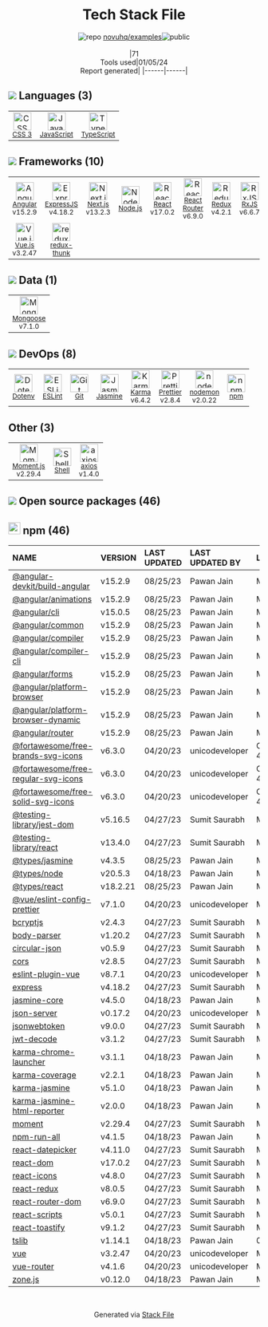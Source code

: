 <!--
&lt;--- Readme.md Snippet without images Start ---&gt;
## Tech Stack
novuhq/examples is built on the following main stack:

- [Jasmine](http://jasmine.github.io/) – Javascript Testing Framework
- [Node.js](http://nodejs.org/) – Frameworks (Full Stack)
- [React](https://reactjs.org/) – Javascript UI Libraries
- [ExpressJS](http://expressjs.com/) – Microframeworks (Backend)
- [JavaScript](https://developer.mozilla.org/en-US/docs/Web/JavaScript) – Languages
- [Mongoose](http://mongoosejs.com/) – Object Document Mapper (ODM)
- [Karma](http://karma-runner.github.io/) – Browser Testing
- [TypeScript](http://www.typescriptlang.org) – Languages
- [RxJS](http://reactivex.io/rxjs/) – Concurrency Frameworks
- [ESLint](http://eslint.org/) – Code Review
- [React Router](https://github.com/rackt/react-router) – JavaScript Framework Components
- [Moment.js](http://momentjs.com/) – Javascript Utilities & Libraries
- [Angular](https://angular.io) – Javascript MVC Frameworks
- [Vue.js](http://vuejs.org/) – Javascript UI Libraries
- [Redux](https://redux.js.org/) – State Management Library
- [Shell](https://en.wikipedia.org/wiki/Shell_script) – Shells
- [redux-thunk](https://github.com/gaearon/redux-thunk) – State Management Library
- [axios](https://github.com/mzabriskie/axios) – Javascript Utilities & Libraries
- [nodemon](http://nodemon.io/) – node.js Application Monitoring
- [Next.js](https://nextjs.org/) – Frameworks (Full Stack)
- [Prettier](https://prettier.io/) – Code Review

Full tech stack [here](/techstack.md)

&lt;--- Readme.md Snippet without images End ---&gt;

&lt;--- Readme.md Snippet with images Start ---&gt;
## Tech Stack
novuhq/examples is built on the following main stack:

- <img width='25' height='25' src='https://img.stackshare.io/service/831/7c0b595409af531b9cdeb07f8c513e8b.png' alt='Jasmine'/> [Jasmine](http://jasmine.github.io/) – Javascript Testing Framework
- <img width='25' height='25' src='https://img.stackshare.io/service/1011/n1JRsFeB_400x400.png' alt='Node.js'/> [Node.js](http://nodejs.org/) – Frameworks (Full Stack)
- <img width='25' height='25' src='https://img.stackshare.io/service/1020/OYIaJ1KK.png' alt='React'/> [React](https://reactjs.org/) – Javascript UI Libraries
- <img width='25' height='25' src='https://img.stackshare.io/service/1163/hashtag.png' alt='ExpressJS'/> [ExpressJS](http://expressjs.com/) – Microframeworks (Backend)
- <img width='25' height='25' src='https://img.stackshare.io/service/1209/javascript.jpeg' alt='JavaScript'/> [JavaScript](https://developer.mozilla.org/en-US/docs/Web/JavaScript) – Languages
- <img width='25' height='25' src='https://img.stackshare.io/service/1231/0TXzZU7W_400x400.jpg' alt='Mongoose'/> [Mongoose](http://mongoosejs.com/) – Object Document Mapper (ODM)
- <img width='25' height='25' src='https://img.stackshare.io/service/1420/TidYGd6a.png' alt='Karma'/> [Karma](http://karma-runner.github.io/) – Browser Testing
- <img width='25' height='25' src='https://img.stackshare.io/service/1612/bynNY5dJ.jpg' alt='TypeScript'/> [TypeScript](http://www.typescriptlang.org) – Languages
- <img width='25' height='25' src='https://img.stackshare.io/service/1796/984368.png' alt='RxJS'/> [RxJS](http://reactivex.io/rxjs/) – Concurrency Frameworks
- <img width='25' height='25' src='https://img.stackshare.io/service/3337/Q4L7Jncy.jpg' alt='ESLint'/> [ESLint](http://eslint.org/) – Code Review
- <img width='25' height='25' src='https://img.stackshare.io/service/3350/8261421.png' alt='React Router'/> [React Router](https://github.com/rackt/react-router) – JavaScript Framework Components
- <img width='25' height='25' src='https://img.stackshare.io/service/3643/Xrtdc94q_400x400.png' alt='Moment.js'/> [Moment.js](http://momentjs.com/) – Javascript Utilities & Libraries
- <img width='25' height='25' src='https://img.stackshare.io/service/3745/cb8U-gL6_400x400.jpg' alt='Angular'/> [Angular](https://angular.io) – Javascript MVC Frameworks
- <img width='25' height='25' src='https://img.stackshare.io/service/3837/paeckCWC.png' alt='Vue.js'/> [Vue.js](http://vuejs.org/) – Javascript UI Libraries
- <img width='25' height='25' src='https://img.stackshare.io/service/4074/13142323.png' alt='Redux'/> [Redux](https://redux.js.org/) – State Management Library
- <img width='25' height='25' src='https://img.stackshare.io/service/4631/default_c2062d40130562bdc836c13dbca02d318205a962.png' alt='Shell'/> [Shell](https://en.wikipedia.org/wiki/Shell_script) – Shells
- <img width='25' height='25' src='https://img.stackshare.io/service/5448/13142323.png' alt='redux-thunk'/> [redux-thunk](https://github.com/gaearon/redux-thunk) – State Management Library
- <img width='25' height='25' src='https://img.stackshare.io/no-img-open-source.png' alt='axios'/> [axios](https://github.com/mzabriskie/axios) – Javascript Utilities & Libraries
- <img width='25' height='25' src='https://img.stackshare.io/service/5577/preview.png' alt='nodemon'/> [nodemon](http://nodemon.io/) – node.js Application Monitoring
- <img width='25' height='25' src='https://img.stackshare.io/service/5936/nextjs.png' alt='Next.js'/> [Next.js](https://nextjs.org/) – Frameworks (Full Stack)
- <img width='25' height='25' src='https://img.stackshare.io/service/7035/default_66f265943abed56bcdbfca1c866a4261b1fbb063.jpg' alt='Prettier'/> [Prettier](https://prettier.io/) – Code Review

Full tech stack [here](/techstack.md)

&lt;--- Readme.md Snippet with images End ---&gt;
-->
<div align="center">

# Tech Stack File
![](https://img.stackshare.io/repo.svg "repo") [novuhq/examples](https://github.com/novuhq/examples)![](https://img.stackshare.io/public_badge.svg "public")
<br/><br/>
|71<br/>Tools used|01/05/24 <br/>Report generated|
|------|------|
</div>

## <img src='https://img.stackshare.io/languages.svg'/> Languages (3)
<table><tr>
  <td align='center'>
  <img width='36' height='36' src='https://img.stackshare.io/service/6727/css.png' alt='CSS 3'>
  <br>
  <sub><a href="https://developer.mozilla.org/en-US/docs/Web/CSS/CSS3">CSS 3</a></sub>
  <br>
  <sub></sub>
</td>

<td align='center'>
  <img width='36' height='36' src='https://img.stackshare.io/service/1209/javascript.jpeg' alt='JavaScript'>
  <br>
  <sub><a href="https://developer.mozilla.org/en-US/docs/Web/JavaScript">JavaScript</a></sub>
  <br>
  <sub></sub>
</td>

<td align='center'>
  <img width='36' height='36' src='https://img.stackshare.io/service/1612/bynNY5dJ.jpg' alt='TypeScript'>
  <br>
  <sub><a href="http://www.typescriptlang.org">TypeScript</a></sub>
  <br>
  <sub></sub>
</td>

</tr>
</table>

## <img src='https://img.stackshare.io/frameworks.svg'/> Frameworks (10)
<table><tr>
  <td align='center'>
  <img width='36' height='36' src='https://img.stackshare.io/service/3745/cb8U-gL6_400x400.jpg' alt='Angular'>
  <br>
  <sub><a href="https://angular.io">Angular</a></sub>
  <br>
  <sub>v15.2.9</sub>
</td>

<td align='center'>
  <img width='36' height='36' src='https://img.stackshare.io/service/1163/hashtag.png' alt='ExpressJS'>
  <br>
  <sub><a href="http://expressjs.com/">ExpressJS</a></sub>
  <br>
  <sub>v4.18.2</sub>
</td>

<td align='center'>
  <img width='36' height='36' src='https://img.stackshare.io/service/5936/nextjs.png' alt='Next.js'>
  <br>
  <sub><a href="https://nextjs.org/">Next.js</a></sub>
  <br>
  <sub>v13.2.3</sub>
</td>

<td align='center'>
  <img width='36' height='36' src='https://img.stackshare.io/service/1011/n1JRsFeB_400x400.png' alt='Node.js'>
  <br>
  <sub><a href="http://nodejs.org/">Node.js</a></sub>
  <br>
  <sub></sub>
</td>

<td align='center'>
  <img width='36' height='36' src='https://img.stackshare.io/service/1020/OYIaJ1KK.png' alt='React'>
  <br>
  <sub><a href="https://reactjs.org/">React</a></sub>
  <br>
  <sub>v17.0.2</sub>
</td>

<td align='center'>
  <img width='36' height='36' src='https://img.stackshare.io/service/3350/8261421.png' alt='React Router'>
  <br>
  <sub><a href="https://github.com/rackt/react-router">React Router</a></sub>
  <br>
  <sub>v6.9.0</sub>
</td>

<td align='center'>
  <img width='36' height='36' src='https://img.stackshare.io/service/4074/13142323.png' alt='Redux'>
  <br>
  <sub><a href="https://redux.js.org/">Redux</a></sub>
  <br>
  <sub>v4.2.1</sub>
</td>

<td align='center'>
  <img width='36' height='36' src='https://img.stackshare.io/service/1796/984368.png' alt='RxJS'>
  <br>
  <sub><a href="http://reactivex.io/rxjs/">RxJS</a></sub>
  <br>
  <sub>v6.6.7</sub>
</td>

</tr>
<tr>
  <td align='center'>
  <img width='36' height='36' src='https://img.stackshare.io/service/3837/paeckCWC.png' alt='Vue.js'>
  <br>
  <sub><a href="http://vuejs.org/">Vue.js</a></sub>
  <br>
  <sub>v3.2.47</sub>
</td>

<td align='center'>
  <img width='36' height='36' src='https://img.stackshare.io/service/5448/13142323.png' alt='redux-thunk'>
  <br>
  <sub><a href="https://github.com/gaearon/redux-thunk">redux-thunk</a></sub>
  <br>
  <sub></sub>
</td>

</tr>
</table>

## <img src='https://img.stackshare.io/databases.svg'/> Data (1)
<table><tr>
  <td align='center'>
  <img width='36' height='36' src='https://img.stackshare.io/service/1231/0TXzZU7W_400x400.jpg' alt='Mongoose'>
  <br>
  <sub><a href="http://mongoosejs.com/">Mongoose</a></sub>
  <br>
  <sub>v7.1.0</sub>
</td>

</tr>
</table>

## <img src='https://img.stackshare.io/devops.svg'/> DevOps (8)
<table><tr>
  <td align='center'>
  <img width='36' height='36' src='https://img.stackshare.io/service/8067/default_90dcb1286af7685c68df319c764b80704df1155b.png' alt='Dotenv'>
  <br>
  <sub><a href="https://github.com/motdotla/dotenv">Dotenv</a></sub>
  <br>
  <sub></sub>
</td>

<td align='center'>
  <img width='36' height='36' src='https://img.stackshare.io/service/3337/Q4L7Jncy.jpg' alt='ESLint'>
  <br>
  <sub><a href="http://eslint.org/">ESLint</a></sub>
  <br>
  <sub></sub>
</td>

<td align='center'>
  <img width='36' height='36' src='https://img.stackshare.io/service/1046/git.png' alt='Git'>
  <br>
  <sub><a href="http://git-scm.com/">Git</a></sub>
  <br>
  <sub></sub>
</td>

<td align='center'>
  <img width='36' height='36' src='https://img.stackshare.io/service/831/7c0b595409af531b9cdeb07f8c513e8b.png' alt='Jasmine'>
  <br>
  <sub><a href="http://jasmine.github.io/">Jasmine</a></sub>
  <br>
  <sub></sub>
</td>

<td align='center'>
  <img width='36' height='36' src='https://img.stackshare.io/service/1420/TidYGd6a.png' alt='Karma'>
  <br>
  <sub><a href="http://karma-runner.github.io/">Karma</a></sub>
  <br>
  <sub>v6.4.2</sub>
</td>

<td align='center'>
  <img width='36' height='36' src='https://img.stackshare.io/service/7035/default_66f265943abed56bcdbfca1c866a4261b1fbb063.jpg' alt='Prettier'>
  <br>
  <sub><a href="https://prettier.io/">Prettier</a></sub>
  <br>
  <sub>v2.8.4</sub>
</td>

<td align='center'>
  <img width='36' height='36' src='https://img.stackshare.io/service/5577/preview.png' alt='nodemon'>
  <br>
  <sub><a href="http://nodemon.io/">nodemon</a></sub>
  <br>
  <sub>v2.0.22</sub>
</td>

<td align='center'>
  <img width='36' height='36' src='https://img.stackshare.io/service/1120/lejvzrnlpb308aftn31u.png' alt='npm'>
  <br>
  <sub><a href="https://www.npmjs.com/">npm</a></sub>
  <br>
  <sub></sub>
</td>

</tr>
</table>

## Other (3)
<table><tr>
  <td align='center'>
  <img width='36' height='36' src='https://img.stackshare.io/service/3643/Xrtdc94q_400x400.png' alt='Moment.js'>
  <br>
  <sub><a href="http://momentjs.com/">Moment.js</a></sub>
  <br>
  <sub>v2.29.4</sub>
</td>

<td align='center'>
  <img width='36' height='36' src='https://img.stackshare.io/service/4631/default_c2062d40130562bdc836c13dbca02d318205a962.png' alt='Shell'>
  <br>
  <sub><a href="https://en.wikipedia.org/wiki/Shell_script">Shell</a></sub>
  <br>
  <sub></sub>
</td>

<td align='center'>
  <img width='36' height='36' src='https://img.stackshare.io/no-img-open-source.png' alt='axios'>
  <br>
  <sub><a href="https://github.com/mzabriskie/axios">axios</a></sub>
  <br>
  <sub>v1.4.0</sub>
</td>

</tr>
</table>


## <img src='https://img.stackshare.io/group.svg' /> Open source packages (46)</h2>

## <img width='24' height='24' src='https://img.stackshare.io/service/1120/lejvzrnlpb308aftn31u.png'/> npm (46)

|NAME|VERSION|LAST UPDATED|LAST UPDATED BY|LICENSE|VULNERABILITIES|
|:------|:------|:------|:------|:------|:------|
|[@angular-devkit/build-angular](https://www.npmjs.com/@angular-devkit/build-angular)|v15.2.9|08/25/23|Pawan Jain |MIT|N/A|
|[@angular/animations](https://www.npmjs.com/@angular/animations)|v15.2.9|08/25/23|Pawan Jain |MIT|N/A|
|[@angular/cli](https://www.npmjs.com/@angular/cli)|v15.0.5|08/25/23|Pawan Jain |MIT|N/A|
|[@angular/common](https://www.npmjs.com/@angular/common)|v15.2.9|08/25/23|Pawan Jain |MIT|N/A|
|[@angular/compiler](https://www.npmjs.com/@angular/compiler)|v15.2.9|08/25/23|Pawan Jain |MIT|N/A|
|[@angular/compiler-cli](https://www.npmjs.com/@angular/compiler-cli)|v15.2.9|08/25/23|Pawan Jain |MIT|N/A|
|[@angular/forms](https://www.npmjs.com/@angular/forms)|v15.2.9|08/25/23|Pawan Jain |MIT|N/A|
|[@angular/platform-browser](https://www.npmjs.com/@angular/platform-browser)|v15.2.9|08/25/23|Pawan Jain |MIT|N/A|
|[@angular/platform-browser-dynamic](https://www.npmjs.com/@angular/platform-browser-dynamic)|v15.2.9|08/25/23|Pawan Jain |MIT|N/A|
|[@angular/router](https://www.npmjs.com/@angular/router)|v15.2.9|08/25/23|Pawan Jain |MIT|N/A|
|[@fortawesome/free-brands-svg-icons](https://www.npmjs.com/@fortawesome/free-brands-svg-icons)|v6.3.0|04/20/23|unicodeveloper |CC-BY-4.0,MIT|N/A|
|[@fortawesome/free-regular-svg-icons](https://www.npmjs.com/@fortawesome/free-regular-svg-icons)|v6.3.0|04/20/23|unicodeveloper |CC-BY-4.0,MIT|N/A|
|[@fortawesome/free-solid-svg-icons](https://www.npmjs.com/@fortawesome/free-solid-svg-icons)|v6.3.0|04/20/23|unicodeveloper |CC-BY-4.0,MIT|N/A|
|[@testing-library/jest-dom](https://www.npmjs.com/@testing-library/jest-dom)|v5.16.5|04/27/23|Sumit Saurabh |MIT|N/A|
|[@testing-library/react](https://www.npmjs.com/@testing-library/react)|v13.4.0|04/27/23|Sumit Saurabh |MIT|N/A|
|[@types/jasmine](https://www.npmjs.com/@types/jasmine)|v4.3.5|08/25/23|Pawan Jain |MIT|N/A|
|[@types/node](https://www.npmjs.com/@types/node)|v20.5.3|04/18/23|Pawan Jain |MIT|N/A|
|[@types/react](https://www.npmjs.com/@types/react)|v18.2.21|08/25/23|Pawan Jain |MIT|N/A|
|[@vue/eslint-config-prettier](https://www.npmjs.com/@vue/eslint-config-prettier)|v7.1.0|04/20/23|unicodeveloper |MIT|N/A|
|[bcryptjs](https://www.npmjs.com/bcryptjs)|v2.4.3|04/27/23|Sumit Saurabh |MIT|N/A|
|[body-parser](https://www.npmjs.com/body-parser)|v1.20.2|04/27/23|Sumit Saurabh |MIT|N/A|
|[circular-json](https://www.npmjs.com/circular-json)|v0.5.9|04/27/23|Sumit Saurabh |MIT|N/A|
|[cors](https://www.npmjs.com/cors)|v2.8.5|04/27/23|Sumit Saurabh |MIT|N/A|
|[eslint-plugin-vue](https://www.npmjs.com/eslint-plugin-vue)|v8.7.1|04/20/23|unicodeveloper |MIT|N/A|
|[express](https://www.npmjs.com/express)|v4.18.2|04/27/23|Sumit Saurabh |MIT|N/A|
|[jasmine-core](https://www.npmjs.com/jasmine-core)|v4.5.0|04/18/23|Pawan Jain |MIT|N/A|
|[json-server](https://www.npmjs.com/json-server)|v0.17.2|04/20/23|unicodeveloper |MIT|N/A|
|[jsonwebtoken](https://www.npmjs.com/jsonwebtoken)|v9.0.0|04/27/23|Sumit Saurabh |MIT|N/A|
|[jwt-decode](https://www.npmjs.com/jwt-decode)|v3.1.2|04/27/23|Sumit Saurabh |MIT|N/A|
|[karma-chrome-launcher](https://www.npmjs.com/karma-chrome-launcher)|v3.1.1|04/18/23|Pawan Jain |MIT|N/A|
|[karma-coverage](https://www.npmjs.com/karma-coverage)|v2.2.1|04/18/23|Pawan Jain |MIT|N/A|
|[karma-jasmine](https://www.npmjs.com/karma-jasmine)|v5.1.0|04/18/23|Pawan Jain |MIT|N/A|
|[karma-jasmine-html-reporter](https://www.npmjs.com/karma-jasmine-html-reporter)|v2.0.0|04/18/23|Pawan Jain |MIT|N/A|
|[moment](https://www.npmjs.com/moment)|v2.29.4|04/27/23|Sumit Saurabh |MIT|N/A|
|[npm-run-all](https://www.npmjs.com/npm-run-all)|v4.1.5|04/18/23|Pawan Jain |MIT|N/A|
|[react-datepicker](https://www.npmjs.com/react-datepicker)|v4.11.0|04/27/23|Sumit Saurabh |MIT|N/A|
|[react-dom](https://www.npmjs.com/react-dom)|v17.0.2|04/27/23|Sumit Saurabh |MIT|N/A|
|[react-icons](https://www.npmjs.com/react-icons)|v4.8.0|04/27/23|Sumit Saurabh |MIT|N/A|
|[react-redux](https://www.npmjs.com/react-redux)|v8.0.5|04/27/23|Sumit Saurabh |MIT|N/A|
|[react-router-dom](https://www.npmjs.com/react-router-dom)|v6.9.0|04/27/23|Sumit Saurabh |MIT|N/A|
|[react-scripts](https://www.npmjs.com/react-scripts)|v5.0.1|04/27/23|Sumit Saurabh |MIT|N/A|
|[react-toastify](https://www.npmjs.com/react-toastify)|v9.1.2|04/27/23|Sumit Saurabh |MIT|N/A|
|[tslib](https://www.npmjs.com/tslib)|v1.14.1|04/18/23|Pawan Jain |0BSD|N/A|
|[vue](https://www.npmjs.com/vue)|v3.2.47|04/20/23|unicodeveloper |MIT|N/A|
|[vue-router](https://www.npmjs.com/vue-router)|v4.1.6|04/20/23|unicodeveloper |MIT|N/A|
|[zone.js](https://www.npmjs.com/zone.js)|v0.12.0|04/18/23|Pawan Jain |MIT|N/A|

<br/>
<div align='center'>

Generated via [Stack File](https://github.com/marketplace/stack-file)
